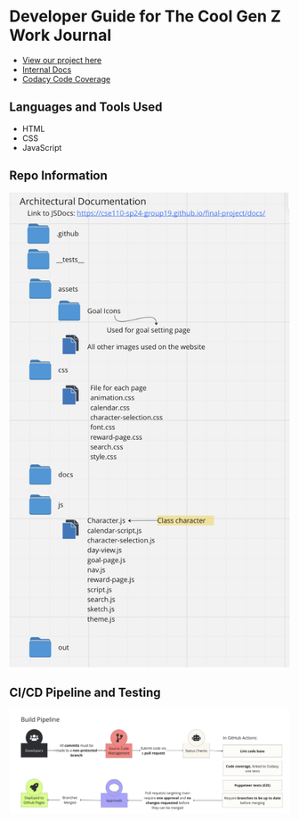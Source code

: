 # Developer Guide for The Cool Gen Z Work Journal

- [View our project here](https://cse110-sp24-group19.github.io/final-project/)
- [Internal Docs](https://cse110-sp24-group19.github.io/final-project/docs)
- [Codacy Code Coverage](https://app.codacy.com/organizations/gh/cse110-sp24-group19/dashboard)

## Languages and Tools Used

- HTML
- CSS
- JavaScript


## Repo Information
![Diagram of folders and notable files in the repository.](/assets/diagrams/file_architecture.png "Architectural Documentation")


## CI/CD Pipeline and Testing
![Diagram of steps of the CI/CD Pipeline.](/assets/diagrams/pipeline.png "Diagram of Build Pipeline")
